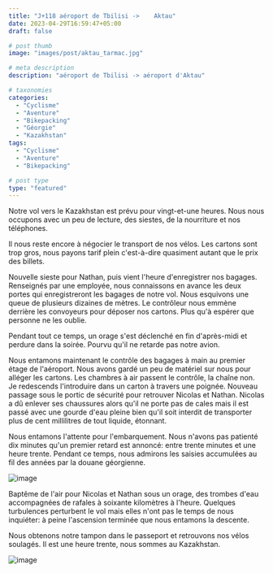 ```yaml
---
title: "J+118 aéroport de Tbilisi ->	Aktau"
date: 2023-04-29T16:59:47+05:00
draft: false

# post thumb
image: "images/post/aktau_tarmac.jpg"

# meta description
description: "aéroport de Tbilisi -> aéroport d'Aktau" 

# taxonomies
categories:
  - "Cyclisme" 
  - "Aventure" 
  - "Bikepacking"
  - "Géorgie" 
  - "Kazakhstan" 
tags:
  - "Cyclisme" 
  - "Aventure" 
  - "Bikepacking" 

# post type
type: "featured"
---
```


Notre vol vers le Kazakhstan est prévu pour vingt-et-une heures. Nous nous occupons avec un peu de lecture, des siestes, de la nourriture et nos téléphones. 

Il nous reste encore à négocier le transport de nos vélos. Les cartons sont trop gros, nous payons tarif plein c'est-à-dire quasiment autant que le prix des billets. 

Nouvelle sieste pour Nathan, puis vient l'heure d'enregistrer nos bagages. Renseignés par une employée, nous connaissons en avance les deux portes qui enregistreront les bagages de notre vol. Nous esquivons une queue de plusieurs dizaines de mètres. Le contrôleur nous emmène derrière les convoyeurs pour déposer nos cartons. Plus qu'à espérer que personne ne les oublie. 

Pendant tout ce temps, un orage s'est déclenché en fin d'après-midi et perdure dans la soirée. Pourvu qu'il ne retarde pas notre avion. 

Nous entamons maintenant le contrôle des bagages à main au premier étage de l'aéroport. Nous avons gardé un peu de matériel sur nous pour alléger les cartons. Les chambres à air passent le contrôle, la chaîne non. Je redescends l'introduire dans un carton à travers une poignée. Nouveau passage sous le portic de sécurité pour retrouver Nicolas et Nathan. Nicolas a dû enlever ses chaussures alors qu'il ne porte pas de cales mais il est passé avec une gourde d'eau pleine bien qu'il soit interdit de transporter plus de cent millilitres de tout liquide, étonnant.

Nous entamons l'attente pour l'embarquement. Nous n'avons pas patienté dix minutes qu'un premier retard est annoncé: entre trente minutes et une heure trente. Pendant ce temps, nous admirons les saisies accumulées au fil des années par la douane géorgienne. 

![image](../../images/post/aktau_saisie.jpg)

Baptême de l'air pour Nicolas et Nathan sous un orage, des trombes d'eau accompagnées de rafales à soixante kilomètres à l'heure. Quelques turbulences perturbent le vol mais elles n'ont pas le temps de nous inquiéter: à peine l'ascension terminée que nous entamons la descente. 

Nous obtenons notre tampon dans le passeport et retrouvons nos vélos soulagés. Il est une heure trente, nous sommes au Kazakhstan. 

![image](../../images/post/aktau_drapeau.jpg)

